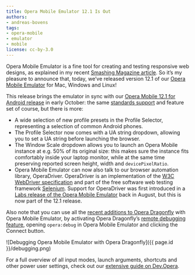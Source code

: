 ```yaml
---
title: Opera Mobile Emulator 12.1 Is Out
authors:
- andreas-bovens
tags:
- opera-mobile
- emulator
- mobile
license: cc-by-3.0
---
```


Opera Mobile Emulator is a fine tool for creating and testing responsive web designs, as explained in my recent [Smashing Magazine article](http://mobile.smashingmagazine.com/2012/08/30/responsive-designs-opera-mobile-emulator/). So it’s my pleasure to announce that, today, we’ve released version 12.1 of our [Opera Mobile Emulator](http://www.opera.com/developer/tools/mobile/) for Mac, Windows and Linux!

This release brings the emulator in sync with our [Opera Mobile 12.1 for Android release](https://play.google.com/store/apps/details?id=com.opera.browser&hl=en) in early October: the same [standards support](http://www.opera.com/docs/specs/productspecs/) and feature set of course, but there is more:

* A wide selection of new profile presets in the Profile Selector, representing a selection of common Android phones.
* The Profile Selector now comes with a UA string dropdown, allowing you to set a UA string before launching the browser.
* The Window Scale dropdown allows you to launch an Opera Mobile instance at e.g. 50% of its original size: this makes sure the instance fits comfortably inside your laptop monitor, while at the same time preserving reported screen height, width and `devicePixelRatio`.
* Opera Mobile Emulator can now also talk to our browser automation library, OperaDriver. OperaDriver is an implementation of the [W3C WebDriver specification](http://dvcs.w3.org/hg/webdriver/raw-file/tip/webdriver-spec.html) and part of the free software web testing framework [Selenium](http://seleniumhq.org/). Support for OperaDriver was first introduced in a [Labs release of the Opera Mobile Emulator](https://dev.opera.com/articles/view/introducing-mobile-browser-automation/) back in August, but this is now part of the 12.1 release.

Also note that you can use all the [recent additions to Opera Dragonfly](http://my.opera.com/dragonfly/blog/) with Opera Mobile Emulator, by activating Opera Dragonfly’s [remote debugging feature](http://www.opera.com/dragonfly/documentation/remote/), opening `opera:debug` in Opera Mobile Emulator and clicking the Connect button.

![Debugging Opera Mobile Emulator with Opera Dragonfly]({{ page.id }}/debugging.png)

For a full overview of all input modes, launch arguments, shortcuts and other power user settings, check out our [extensive guide on Dev.Opera](https://dev.opera.com/articles/view/opera-mobile-emulator/).
